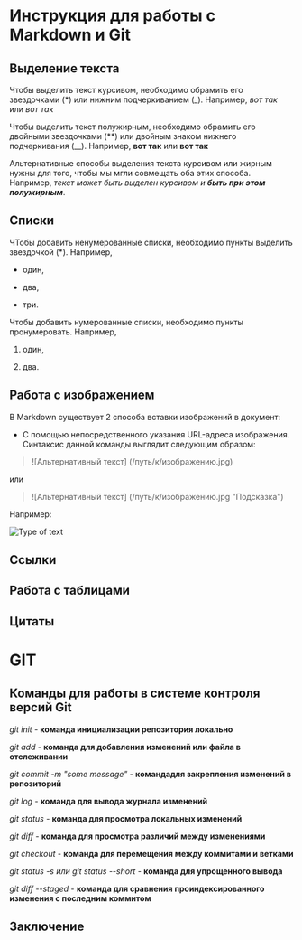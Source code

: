 # Инструкция для работы с Markdown и Git

## Выделение текста 

Чтобы выделить текст курсивом, необходимо обрамить его звездочками (*) или нижним подчеркиванием (_). Например, *вот так* или _вот так_

Чтобы выделить текст полужирным, необходимо обрамить его двойными звездочками (**) или двойным знаком нижнего подчеркивания (__). Например, **вот так** или __вот так__

Альтернативные способы выделения текста курсивом или жирным нужны для того, чтобы мы мгли совмещать оба этих способа. Например, _текст может быть выделен курсивом и **быть при этом полужирным**_.

## Списки

ЧТобы добавить ненумерованные списки, необходимо пункты выделить звездочкой (*). Например, 

* один,

* два, 

* три. 

Чтобы добавить нумерованные списки, необходимо пункты пронумеровать. Например, 

1. один, 

2. два. 

## Работа с изображением 

В Markdown существует 2 способа вставки изображений в документ:

* С помощью непосредственного указания URL-адреса изображения. Синтаксис данной команды выглядит следующим образом:
> ![Альтернативный текст] (/путь/к/изображению.jpg)

или

> ![Альтернативный текст] (/путь/к/изображению.jpg "Подсказка")

Например: 

![Type of text](https://www.yizemoulds.com/ogback/eWebEditor/uploadfile/20180411144252244.jpg "Picture was adde with such command, ![text(link to picture)] ")
## Ссылки

## Работа с таблицами 

## Цитаты 


# GIT

## Команды для работы в системе контроля версий Git

*git init* - **команда инициализации репозитория локально**

*git add* - **команда для добавления изменений или файла в отслеживании**

*git commit -m "some message"* - **командадля закрепления изменений в репозиторий**

*git log* - **команда для вывода журнала изменений**

*git status* - **команда для просмотра локальных изменений**

*git diff* - **команда для просмотра различий между изменениями**

*git checkout* - **команда для перемещения между коммитами и ветками**

*git status -s или git status --short* - **команда для упрощенного вывода**

*git diff --staged* - **команда для сравнения проиндексированного изменения с последним коммитом**


## Заключение